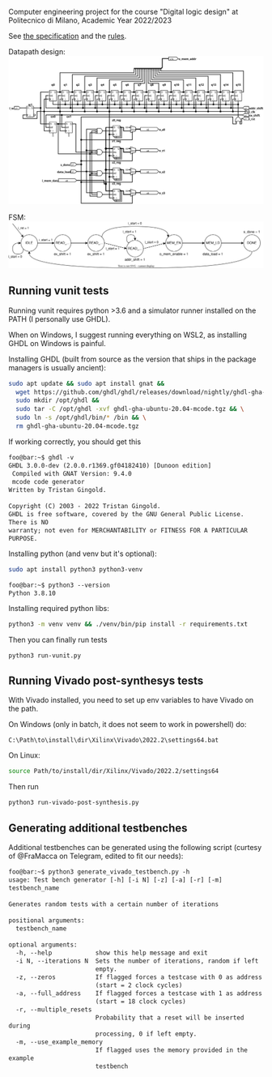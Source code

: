 Computer engineering project for the course "Digital logic design" at Politecnico di Milano, Academic Year 2022/2023

See [the specification](PFRL_Specifica_22_23_V0.0.pdf) and the [rules](PFRL_Regole_22_23_V0.0.pdf).

Datapath design:
![datapath](datapath.svg)

FSM:
![FSM](fsm.svg)

## Running vunit tests

Running vunit requires python >3.6 and a simulator runner installed on the PATH
(I personally use GHDL).

When on Windows, I suggest running everything on WSL2, as installing GHDL on Windows is 
painful.

Installing GHDL (built from source as the version that ships in the package managers
is usually ancient):
```bash
sudo apt update && sudo apt install gnat &&
  wget https://github.com/ghdl/ghdl/releases/download/nightly/ghdl-gha-ubuntu-20.04-mcode.tgz && \
  sudo mkdir /opt/ghdl && 
  sudo tar -C /opt/ghdl -xvf ghdl-gha-ubuntu-20.04-mcode.tgz && \
  sudo ln -s /opt/ghdl/bin/* /bin && \
  rm ghdl-gha-ubuntu-20.04-mcode.tgz
```

If working correctly, you should get this
```console
foo@bar:~$ ghdl -v
GHDL 3.0.0-dev (2.0.0.r1369.gf04182410) [Dunoon edition]
 Compiled with GNAT Version: 9.4.0
 mcode code generator
Written by Tristan Gingold.

Copyright (C) 2003 - 2022 Tristan Gingold.
GHDL is free software, covered by the GNU General Public License.  There is NO
warranty; not even for MERCHANTABILITY or FITNESS FOR A PARTICULAR PURPOSE.
```

Installing python (and venv but it's optional):
```bash
sudo apt install python3 python3-venv
```
```console
foo@bar:~$ python3 --version
Python 3.8.10
```

Installing required python libs:
```bash
python3 -m venv venv && ./venv/bin/pip install -r requirements.txt
```

Then you can finally run tests
```bash
python3 run-vunit.py
```

## Running Vivado post-synthesys tests

With Vivado installed, you need to set up env variables to have Vivado on the path.

On Windows (only in batch, it does not seem to work in powershell) do:
```batch
C:\Path\to\install\dir\Xilinx\Vivado\2022.2\settings64.bat
```
On Linux:
```bash
source Path/to/install/dir/Xilinx/Vivado/2022.2/settings64
```

Then run
```bash
python3 run-vivado-post-synthesis.py
```

## Generating additional testbenches

Additional testbenches can be generated using the following script 
(curtesy of @FraMacca on Telegram, edited to fit our needs):

```console
foo@bar:~$ python3 generate_vivado_testbench.py -h
usage: Test bench generator [-h] [-i N] [-z] [-a] [-r] [-m] testbench_name

Generates random tests with a certain number of iterations

positional arguments:
  testbench_name

optional arguments:
  -h, --help            show this help message and exit
  -i N, --iterations N  Sets the number of iterations, random if left
                        empty.
  -z, --zeros           If flagged forces a testcase with 0 as address
                        (start = 2 clock cycles)
  -a, --full_address    If flagged forces a testcase with 1 as address
                        (start = 18 clock cycles)
  -r, --multiple_resets
                        Probability that a reset will be inserted during 
                        processing, 0 if left empty.
  -m, --use_example_memory
                        If flagged uses the memory provided in the example
                        testbench
```
